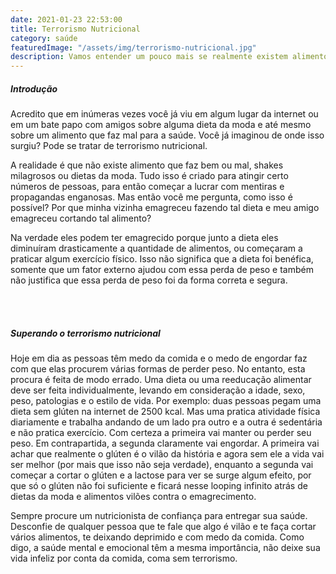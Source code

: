 ```yaml
---
date: 2021-01-23 22:53:00
title: Terrorismo Nutricional
category: saúde
featuredImage: "/assets/img/terrorismo-nutricional.jpg"
description: Vamos entender um pouco mais se realmente existem alimentos vilões e receitas milagrosas para perder peso.
---
```


##### Introdução

Acredito que em inúmeras vezes você já viu em algum lugar da internet ou em um bate papo com amigos sobre alguma dieta da moda e até mesmo sobre um alimento que faz mal para a saúde. Você já imaginou de onde isso surgiu? Pode se tratar de terrorismo nutricional.

A realidade é que não existe alimento que faz bem ou mal, shakes milagrosos ou dietas da moda. Tudo isso é criado para atingir certo números de pessoas, para então começar a lucrar com mentiras e propagandas enganosas. Mas então você me pergunta, como isso é possível? Por que minha vizinha emagreceu fazendo tal dieta e meu amigo emagreceu cortando tal alimento?

Na verdade eles podem ter emagrecido porque junto a dieta eles diminuíram drasticamente a quantidade de alimentos, ou começaram a praticar algum exercício físico. Isso não significa que a dieta foi benéfica, somente que um fator externo ajudou com essa perda de peso e também não justifica que essa perda de peso foi da forma correta e segura.

<br />
<br />

##### Superando o terrorismo nutricional

Hoje em dia as pessoas têm medo da comida e o medo de engordar faz com que elas procurem várias formas de perder peso. No entanto, esta procura é feita de modo errado. Uma dieta ou uma reeducação alimentar deve ser feita individualmente, levando em consideração a idade, sexo, peso, patologias e o estilo de vida. Por exemplo: duas pessoas pegam uma dieta sem glúten na internet de 2500 kcal. Mas uma pratica atividade física diariamente e trabalha andando de um lado pra outro e a outra é sedentária e não pratica exercício. Com certeza a primeira vai manter ou perder seu peso. Em contrapartida, a segunda claramente vai engordar. A primeira vai achar que realmente o glúten é o vilão da história e agora sem ele a vida vai ser melhor (por mais que isso não seja verdade), enquanto a segunda vai começar a cortar o glúten e a lactose para ver se surge algum efeito, por que só o glúten não foi suficiente e ficará nesse looping infinito atrás de dietas da moda e alimentos vilões contra o emagrecimento.

Sempre procure um nutricionista de confiança para entregar sua saúde. Desconfie de qualquer pessoa que te fale que algo é vilão e te faça cortar vários alimentos, te deixando deprimido e com medo da comida. Como digo, a saúde mental e emocional têm a mesma importância, não deixe sua vida infeliz por conta da comida, coma sem terrorismo.
